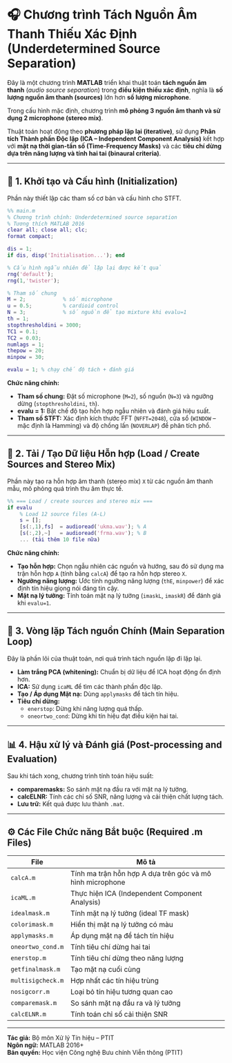 # 🎧 Chương trình Tách Nguồn Âm Thanh Thiếu Xác Định (Underdetermined Source Separation)

Đây là một chương trình **MATLAB** triển khai thuật toán **tách nguồn âm thanh** (*audio source separation*) trong **điều kiện thiếu xác định**, nghĩa là **số lượng nguồn âm thanh (sources)** lớn hơn **số lượng microphone**.

Trong cấu hình mặc định, chương trình **mô phỏng 3 nguồn âm thanh và sử dụng 2 microphone (stereo mix)**.

Thuật toán hoạt động theo **phương pháp lặp lại (iterative)**, sử dụng **Phân tích Thành phần Độc lập (ICA – Independent Component Analysis)** kết hợp với **mặt nạ thời gian-tần số (Time-Frequency Masks)** và các **tiêu chí dừng dựa trên năng lượng và tính hai tai (binaural criteria)**.

---

## 🧩 1. Khởi tạo và Cấu hình (Initialization)

Phần này thiết lập các tham số cơ bản và cấu hình cho STFT.

```matlab
%% main.m
% Chương trình chính: Underdetermined source separation
% Tương thích MATLAB 2016
clear all; close all; clc;
format compact;

dis = 1;
if dis, disp('Initialisation...'); end

% Cấu hình ngẫu nhiên để lặp lại được kết quả
rng('default');
rng(1,'twister');

% Tham số chung
M = 2;            % số microphone
u = 0.5;          % cardioid control
N = 3;            % số nguồn để tạo mixture khi evalu=1
th = 1;
stopthresholdini = 3000;
TC1 = 0.1;
TC2 = 0.03;
numlags = 1;
thepow = 20;
minpow = 30;

evalu = 1; % chạy chế độ tách + đánh giá
```

**Chức năng chính:**  
- **Tham số chung:** Đặt số microphone (`M=2`), số nguồn (`N=3`) và ngưỡng dừng (`stopthresholdini`, `th`).  
- **evalu = 1:** Bật chế độ tạo hỗn hợp ngẫu nhiên và đánh giá hiệu suất.  
- **Tham số STFT:** Xác định kích thước FFT (`NFFT=2048`), cửa sổ (`WINDOW` – mặc định là Hamming) và độ chồng lấn (`NOVERLAP`) để phân tích phổ.

---

## 🎼 2. Tải / Tạo Dữ liệu Hỗn hợp (Load / Create Sources and Stereo Mix)

Phần này tạo ra hỗn hợp âm thanh (stereo mix) `X` từ các nguồn âm thanh mẫu, mô phỏng quá trình thu âm thực tế.

```matlab
%% === Load / create sources and stereo mix ===
if evalu
    % Load 12 source files (A-L)
    s = [];
    [s(:,1),fs]  = audioread('ukma.wav'); % A
    [s(:,2),~]   = audioread('frma.wav'); % B
    ... (tải thêm 10 file nữa)
```

**Chức năng chính:**  
- **Tạo hỗn hợp:** Chọn ngẫu nhiên các nguồn và hướng, sau đó sử dụng ma trận hỗn hợp `A` (tính bằng `calcA`) để tạo ra hỗn hợp stereo `X`.  
- **Ngưỡng năng lượng:** Ước tính ngưỡng năng lượng (`thE`, `minpower`) để xác định tín hiệu giọng nói đáng tin cậy.  
- **Mặt nạ lý tưởng:** Tính toán mặt nạ lý tưởng (`imaskL`, `imaskR`) để đánh giá khi `evalu=1`.

---

## 🔁 3. Vòng lặp Tách nguồn Chính (Main Separation Loop)

Đây là phần lõi của thuật toán, nơi quá trình tách nguồn lặp đi lặp lại.

- **Làm trắng PCA (whitening):** Chuẩn bị dữ liệu để ICA hoạt động ổn định hơn.  
- **ICA:** Sử dụng `icaML` để tìm các thành phần độc lập.  
- **Tạo / Áp dụng Mặt nạ:** Dùng `applymasks` để tách tín hiệu.  
- **Tiêu chí dừng:**  
  - `enerstop`: Dừng khi năng lượng quá thấp.  
  - `oneortwo_cond`: Dừng khi tín hiệu đạt điều kiện hai tai.

---

## 📊 4. Hậu xử lý và Đánh giá (Post-processing and Evaluation)

Sau khi tách xong, chương trình tính toán hiệu suất:

- **comparemasks:** So sánh mặt nạ đầu ra với mặt nạ lý tưởng.  
- **calcELNR:** Tính các chỉ số SNR, năng lượng và cải thiện chất lượng tách.  
- **Lưu trữ:** Kết quả được lưu thành `.mat`.

---

## ⚙️ Các File Chức năng Bắt buộc (Required .m Files)

| File | Mô tả |
|------|-------|
| `calcA.m` | Tính ma trận hỗn hợp A dựa trên góc và mô hình microphone |
| `icaML.m` | Thực hiện ICA (Independent Component Analysis) |
| `idealmask.m` | Tính mặt nạ lý tưởng (ideal TF mask) |
| `colorimask.m` | Hiển thị mặt nạ lý tưởng có màu |
| `applymasks.m` | Áp dụng mặt nạ để tách tín hiệu |
| `oneortwo_cond.m` | Tính tiêu chí dừng hai tai |
| `enerstop.m` | Tính tiêu chí dừng theo năng lượng |
| `getfinalmask.m` | Tạo mặt nạ cuối cùng |
| `multisigcheck.m` | Hợp nhất các tín hiệu trùng |
| `nosigcorr.m` | Loại bỏ tín hiệu tương quan cao |
| `comparemask.m` | So sánh mặt nạ đầu ra và lý tưởng |
| `calcELNR.m` | Tính toán chỉ số cải thiện SNR |

---

**Tác giả:** Bộ môn Xử lý Tín hiệu – PTIT  
**Ngôn ngữ:** MATLAB 2016+  
**Bản quyền:** Học viện Công nghệ Bưu chính Viễn thông (PTIT)
